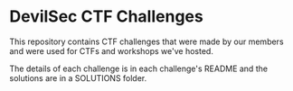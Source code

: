 # DevilSec CTF Challenges


This repository contains CTF challenges that were made by our members and were used for CTFs and workshops we've hosted.

The details of each challenge is in each challenge's README and the solutions are in a SOLUTIONS folder.
